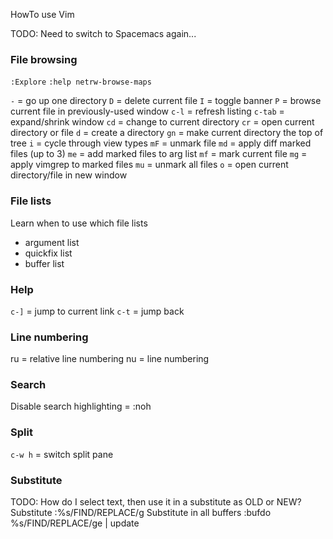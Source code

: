 HowTo use Vim

TODO: Need to switch to Spacemacs again...

### File browsing
`:Explore`
`:help netrw-browse-maps`

`-` = go up one directory
`D` = delete current file
`I` = toggle banner
`P` = browse current file in previously-used window
`c-l` = refresh listing
`c-tab` = expand/shrink window
`cd` = change to current directory
`cr` = open current directory or file
`d` = create a directory
`gn` = make current directory the top of tree
`i` = cycle through view types
`mF` = unmark file
`md` = apply diff marked files (up to 3)
`me` = add marked files to arg list
`mf` = mark current file
`mg` = apply vimgrep to marked files
`mu` = unmark all files
`o` = open current directory/file in new window

### File lists
Learn when to use which file lists

* argument list
* quickfix list
* buffer list

### Help
`c-]` = jump to current link
`c-t` = jump back

### Line numbering
ru = relative line numbering
nu = line numbering

### Search
Disable search highlighting = :noh

### Split
`c-w h` = switch split pane

### Substitute
TODO: How do I select text, then use it in a substitute as OLD or NEW?
Substitute :%s/FIND/REPLACE/g
Substitute in all buffers :bufdo %s/FIND/REPLACE/ge | update


